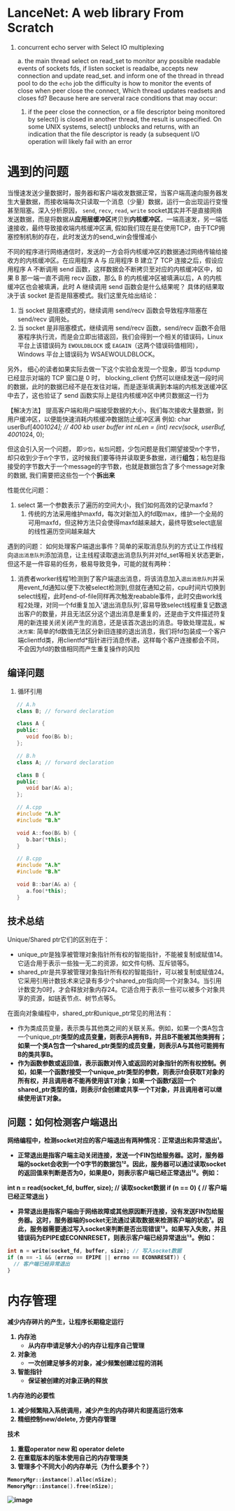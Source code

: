 # LanceNet: A web library From Scratch


1. concurrent echo server with Select IO multiplexing
 
   a. the main thread  select on read_set to monitor any possible readable events of sockets fds, if listen socket is readalbe, accepts new connection and update read_set. and inform one of the thread in thread pool to do the `echo` job
   the difficulty is how to monitor the events of close when peer close the connect, Which thread updates readsets and closes fd? Because here are serveral race conditions that may occur:
   1) if the peer close the connection,  or a file descriptor being monitored by select()  is  closed  in  another
       thread,  the  result  is  unspecified.   On  some  UNIX systems, select()
       unblocks and returns, with an indication  that  the  file  descriptor  is
       ready  (a subsequent I/O operation will likely fail with an error  
      

# 遇到的问题
 当慢速发送少量数据时，服务器和客户端收发数据正常，当客户端高速向服务器发生大量数据，而接收端每次只读取一个消息（少量）数据，运行一会出现运行变慢甚至阻塞。深入分析原因， `send`, `recv`, `read`, `write` socket其实并不是直接网络发送数据，而是将数据从**应用层缓冲区**拷贝到**内核缓冲区**，一端高速发，另一端低速接收，最终导致接收端内核缓冲区满, 假如我们现在是在使用TCP，由于TCP拥塞控制机制的存在，此时发送方的send_win会慢慢减小
   
   不同的程序进行网络通信时，发送的一方会将内核缓冲区的数据通过网络传输给接收方的内核缓冲区。在应用程序 A 与 应用程序 B 建立了 TCP 连接之后，假设应用程序 A 不断调用 send 函数，这样数据会不断拷贝至对应的内核缓冲区中，如果 B 那一端一直不调用 recv 函数，那么 B 的内核缓冲区被填满以后，A 的内核缓冲区也会被填满，此时 A 继续调用 send 函数会是什么结果呢？ 具体的结果取决于该 socket 是否是阻塞模式。我们这里先给出结论：

1. 当 socket 是阻塞模式的，继续调用 send/recv 函数会导致程序阻塞在 send/recv 调用处。
2. 当 socket 是非阻塞模式，继续调用 send/recv 函数，send/recv 函数不会阻塞程序执行流，而是会立即出错返回，我们会得到一个相关的错误码，Linux 平台上该错误码为 `EWOULDBLOCK` 或 `EAGAIN`（这两个错误码值相同），Windows 平台上错误码为 WSAEWOULDBLOCK。


另外，  细心的读者如果实际去做一下这个实验会发现一个现象，即当 tcpdump 已经显示对端的 TCP 窗口是 0 时， blocking_client 仍然可以继续发送一段时间的数据，此时的数据已经不是在发往对端，而是逐渐填满到本端的内核发送缓冲区中去了，这也验证了 send 函数实际上是往内核缓冲区中拷贝数据这一行为 

【解决方法】 提高客户端和用户端接受数据的大小，我们每次接收大量数据，到用户缓冲区，以便能快速消耗内核缓冲数据防止缓冲区满 
例如:
char userBuf[400*1024]; // 400 kb user buffer 
int nLen = (int) recv(sock, userBuf, 400*1024, 0); 

但这会引入另一个问题， 即`少包`，`粘包`问题，少包问题是我们期望接受n个字节，却只收到少于n个字节，这时候我们要等待并读取更多数据，进行**组包**；粘包是指接受的字节数大于一个message的字节数，也就是数据包含了多个message对象的数据, 我们需要把这些包一个个**拆出来**

性能优化问题：
1. select 第一个参数表示了遍历的空间大小，我们如何高效的记录maxfd？
   1. 传统的方法采用维护maxfd，每次对新加入的fd取max，维护一个全局的可用maxfd，但这种方法只会使得maxfd越来越大，最终导致select底层的线性遍历空间越来越大


遇到的问题：
   如何处理客户端退出事件？简单的采取消息队列的方式让工作线程向`退出消息队列`添加消息，让主线程读取退出消息队列并对fd_set等相关状态更新，但这不是一件容易的任务，极易导致竞争，可能的就有两种：
   1. 消费者worker线程1检测到了客户端退出消息，将该消息加入`退出消息队列`并采用event_fd通知以便下次被select检测到,但就在通知之前，cpu时间片切换到select线程，此时end-of-file同样再次触发reabable事件，此时交由work线程2处理，对同一个fd重复加入'退出消息队列',容易导致select线程重复记数退出客户的数量，并且无法区分这个退出消息是重复的，还是由于文件描述符复用的新连接关闭关闭产生的消息，还是该首次退出的消息。导致处理混乱，`解决方案`: 简单的fd数值无法区分新旧连接的退出消息，我们将fd包装成一个客户端clientfd类，用clientfd*指针进行消息传递，这样每个客户连接都会不同，不会因为fd的数值相同而产生重复操作的风险


## 编译问题
1. 循环引用
```c++
   // A.h
   class B; // forward declaration

   class A {
   public:
      void foo(B& b);
   };

   // B.h
   class A; // forward declaration

   class B {
   public:
      void bar(A& a);
   };

   // A.cpp
   #include "A.h"
   #include "B.h"

   void A::foo(B& b) {
      b.bar(*this);
   }

   // B.cpp
   #include "A.h"
   #include "B.h"

   void B::bar(A& a) {
      a.foo(*this);
   }
```


## 技术总结
Unique/Shared ptr它们的区别在于：

- unique_ptr是独享被管理对象指针所有权的智能指针，不能被复制或赋值14。它适合用于表示一些独一无二的资源，如文件句柄、互斥锁等5。
- shared_ptr是共享被管理对象指针所有权的智能指针，可以被复制或赋值24。它采用引用计数技术来记录有多少个shared_ptr指向同一个对象34。当引用计数变为0时，才会释放对象内存24。它适合用于表示一些可以被多个对象共享的资源，如链表节点、树节点等5。
   
在面向对象编程中，shared_ptr和unique_ptr常见的用法有：

- 作为类成员变量，表示类与其他类之间的关联关系。例如，如果一个类A包含一个unique_ptr<B>类型的成员变量，则表示A拥有B，并且B不能被其他类拥有；如果一个类A包含一个shared_ptr<B>类型的成员变量，则表示A与其他可能拥有B的类共享B。
- 作为函数参数或返回值，表示函数对传入或返回的对象指针的所有权控制。例如，如果一个函数f接受一个unique_ptr<T>类型的参数，则表示f会获取T对象的所有权，并且调用者不能再使用该T对象；如果一个函数f返回一个shared_ptr<T>类型的值，则表示f会创建或共享一个T对象，并且调用者可以继续使用该T对象。


## 问题：如何检测客户端退出
网络编程中，检测socket对应的客户端退出有两种情况：正常退出和异常退出¹。

- 正常退出是指客户端主动关闭连接，发送一个FIN包给服务器。这时，服务器端的socket会收到一个0字节的数据包¹²。因此，服务器可以通过读取socket的返回值来判断是否为0，如果是0，则表示客户端已经正常退出¹²。例如：

int n = read(socket_fd, buffer, size); // 读取socket数据
if (n == 0) {
  // 客户端已经正常退出
}

- 异常退出是指客户端由于网络故障或其他原因断开连接，没有发送FIN包给服务器。这时，服务器端的socket无法通过读取数据来检测客户端的状态¹。因此，服务器需要通过写入socket来判断是否出现错误¹³。如果写入失败，并且错误码为EPIPE或ECONNRESET，则表示客户端已经异常退出¹³。例如：
```c++
int n = write(socket_fd, buffer, size); // 写入socket数据
if (n == -1 && (errno == EPIPE || errno == ECONNRESET)) {
  // 客户端已经异常退出
}
```



# 内存管理
   减少内存碎片的产生，让程序长期稳定运行

1. 内存池
   - 从内存申请足够大小的内存让程序自己管理
2. 对象池
   -  一次创建足够多的对象，减少频繁创建过程的消耗
3. 智能指针
   - 保证被创建的对象正确的释放
   
1.内存池的必要性

  1. 减少频繁陷入系统调用，减少产生的内存碎片和提高运行效率
  2. 精细控制new/delete, 方便内存管理
 
 **技术**
   1. 重载operator new 和 operator delete 
   2. 在重载版本的版本使用自己的内存管理类
   3. 管理多个不同大小的内存单元（为什么要多个？） 
   ```c++
   MemoryMgr::instance().alloc(nSize);
   MemoryMgr::instance().free(nSize);
   ```
![image](images/MemoryPool.png)
